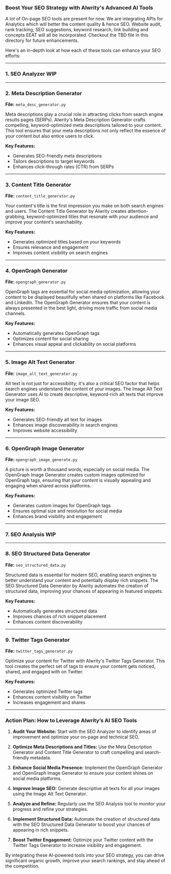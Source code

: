 ### Boost Your SEO Strategy with Alwrity's Advanced AI Tools

A lot of On-page SEO tools are present for now. We are integrating APIs for Analytics which will better the content quality & hence SEO.
Website audit, rank tracking, SEO suggestions, keyword research, link building and concepts EEAT will all be incorporated. 
Checkout the TBD file in this directory for future enhancements. 

Here's an in-depth look at how each of these tools can enhance your SEO efforts:

---

### 1. **SEO Analyzer** WIP

---

### 2. **Meta Description Generator**
**File:** `meta_desc_generator.py`

Meta descriptions play a crucial role in attracting clicks from search engine results pages (SERPs). Alwrity's Meta Description Generator crafts compelling, keyword-optimized meta descriptions tailored to your content. This tool ensures that your meta descriptions not only reflect the essence of your content but also entice users to click.

**Key Features:**
- Generates SEO-friendly meta descriptions
- Tailors descriptions to target keywords
- Enhances click-through rates (CTR) from SERPs

---

### 3. **Content Title Generator**
**File:** `content_title_generator.py`

Your content's title is the first impression you make on both search engines and users. The Content Title Generator by Alwrity creates attention-grabbing, keyword-optimized titles that resonate with your audience and improve your content's searchability.

**Key Features:**
- Generates optimized titles based on your keywords
- Ensures relevance and engagement
- Improves content visibility on search engines

---

### 4. **OpenGraph Generator**
**File:** `opengraph_generator.py`

OpenGraph tags are essential for social media optimization, allowing your content to be displayed beautifully when shared on platforms like Facebook and LinkedIn. The OpenGraph Generator ensures that your content is always presented in the best light, driving more traffic from social media channels.

**Key Features:**
- Automatically generates OpenGraph tags
- Optimizes content for social sharing
- Enhances visual appeal and clickability on social platforms

---

### 5. **Image Alt Text Generator**
**File:** `image_alt_text_generator.py`

Alt text is not just for accessibility; it's also a critical SEO factor that helps search engines understand the content of your images. The Image Alt Text Generator uses AI to create descriptive, keyword-rich alt texts that improve your image SEO.

**Key Features:**
- Generates SEO-friendly alt text for images
- Enhances image discoverability in search engines
- Improves website accessibility

---

### 6. **OpenGraph Image Generator**
**File:** `opengraph_image_generate.py`

A picture is worth a thousand words, especially on social media. The OpenGraph Image Generator creates custom images optimized for OpenGraph tags, ensuring that your content is visually appealing and engaging when shared across platforms.

**Key Features:**
- Generates custom images for OpenGraph tags
- Ensures optimal size and resolution for social media
- Enhances brand visibility and engagement

---

### 7. **SEO Analysis** WIP

---

### 8. **SEO Structured Data Generator**
**File:** `seo_structured_data.py`

Structured data is essential for modern SEO, enabling search engines to better understand your content and potentially display rich snippets. The SEO Structured Data Generator by Alwrity automates the creation of structured data, improving your chances of appearing in featured snippets.

**Key Features:**
- Automatically generates structured data
- Improves chances of rich snippet placement
- Enhances content discoverability

---

### 9. **Twitter Tags Generator**
**File:** `twitter_tags_generator.py`

Optimize your content for Twitter with Alwrity's Twitter Tags Generator. This tool creates the perfect set of tags to ensure your content gets noticed, shared, and engaged with on Twitter.

**Key Features:**
- Generates optimized Twitter tags
- Enhances content visibility on Twitter
- Increases engagement and shares

---

### Action Plan: How to Leverage Alwrity’s AI SEO Tools

1. **Audit Your Website:** Start with the SEO Analyzer to identify areas of improvement and optimize your on-page and technical SEO.

2. **Optimize Meta Descriptions and Titles:** Use the Meta Description Generator and Content Title Generator to craft compelling and search-friendly metadata.

3. **Enhance Social Media Presence:** Implement the OpenGraph Generator and OpenGraph Image Generator to ensure your content shines on social media platforms.

4. **Improve Image SEO:** Generate descriptive alt texts for all your images using the Image Alt Text Generator.

5. **Analyze and Refine:** Regularly use the SEO Analysis tool to monitor your progress and refine your strategies.

6. **Implement Structured Data:** Automate the creation of structured data with the SEO Structured Data Generator to boost your chances of appearing in rich snippets.

7. **Boost Twitter Engagement:** Optimize your Twitter content with the Twitter Tags Generator to increase visibility and engagement.

By integrating these AI-powered tools into your SEO strategy, you can drive significant organic growth, improve your search rankings, and stay ahead of the competition.
